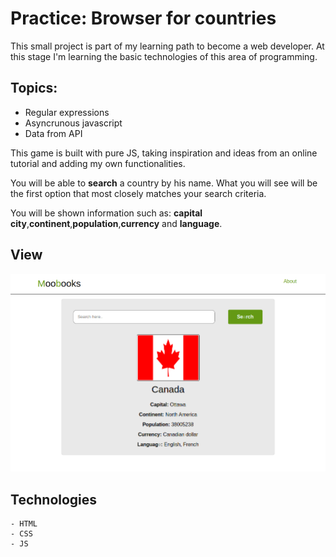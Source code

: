 # Practice: Browser for countries

This small project is part of my learning path to become a web developer. At this stage I'm learning the basic technologies of this area of programming.

## Topics:

- Regular expressions
- Asyncrunous javascript
- Data from API

This game is built with pure JS, taking inspiration and ideas from an online tutorial and adding my own functionalities.

You will be able to **search** a country by his name. What you will see will be the first option that most closely matches your search criteria.

You will be shown information such as: **capital city**,**continent**,**population**,**currency** and **language**.

## View

![rock-paper-scissors](./browser.png)

## Technologies

    - HTML
    - CSS
    - JS
